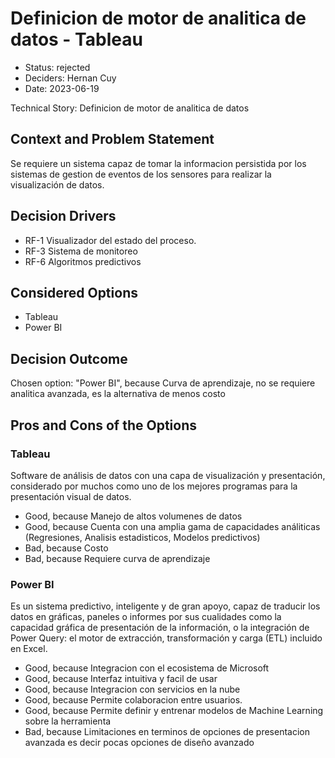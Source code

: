 # Definicion de motor de analitica de datos - Tableau

* Status: rejected
* Deciders: Hernan Cuy
* Date: 2023-06-19

Technical Story: Definicion de motor de analitica de datos

## Context and Problem Statement

Se requiere un sistema capaz de tomar la informacion persistida por los sistemas de gestion de eventos de los sensores para realizar la visualización de datos.

## Decision Drivers

* RF-1 Visualizador del estado del proceso.
* RF-3 Sistema de monitoreo
* RF-6 Algoritmos predictivos

## Considered Options

* Tableau
* Power BI

## Decision Outcome

Chosen option: "Power BI", because Curva de aprendizaje, no se requiere analitica avanzada, es la alternativa de menos costo

## Pros and Cons of the Options

### Tableau

Software de análisis de datos con una capa de visualización y presentación, considerado por muchos como uno de los mejores programas para la presentación visual de datos.

* Good, because Manejo de altos volumenes de datos
* Good, because Cuenta con una amplia gama de capacidades análiticas (Regresiones, Analisis estadisticos, Modelos predictivos)
* Bad, because Costo
* Bad, because Requiere curva de aprendizaje

### Power BI

Es un sistema predictivo, inteligente y de gran apoyo, capaz de traducir los datos en gráficas, paneles o informes por sus cualidades como la capacidad gráfica de presentación de la información, o la integración de Power Query: el motor de extracción, transformación y carga (ETL) incluido en Excel.

* Good, because Integracion con el ecosistema de Microsoft
* Good, because Interfaz intuitiva y facil de usar
* Good, because Integracion con servicios en la nube
* Good, because Permite colaboracion entre usuarios.
* Good, because Permite definir y entrenar modelos de Machine Learning sobre la herramienta
* Bad, because Limitaciones en terminos de opciones de presentacion avanzada es decir pocas opciones de diseño avanzado
